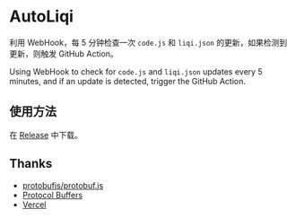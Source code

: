# AutoLiqi

利用 WebHook，每 5 分钟检查一次 `code.js` 和 `liqi.json` 的更新，如果检测到更新，则触发 GitHub Action。

Using WebHook to check for `code.js` and `liqi.json` updates every 5 minutes, and if an update is detected, trigger the GitHub Action.

## 使用方法

在 [Release](https://github.com/Xerxes-2/AutoLiqi/releases/latest) 中下载。

## Thanks

-   [protobufjs/protobuf.js](https://github.com/protobufjs/protobuf.js)
-   [Protocol Buffers](https://github.com/protocolbuffers/protobuf/releases/tag/v3.20.1)
-   [Vercel](https://vercel.com/)
